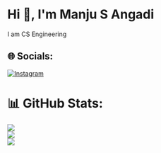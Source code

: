   # Hi 👋, I'm Manju S Angadi
I am CS Engineering


## 🌐 Socials:
[![Instagram](https://img.shields.io/badge/Instagram-%23E4405F.svg?logo=Instagram&logoColor=white)](https://instagram.com/_manju_angadi) 
# 📊 GitHub Stats:
![](https://github-readme-stats.vercel.app/api?username=Manju-Angadi052&theme=vue-dark&hide_border=false&include_all_commits=true&count_private=true)<br/>
![](https://github-readme-streak-stats.herokuapp.com/?user=Manju-Angadi052&theme=vue-dark&hide_border=false)<br/>
![](https://github-readme-stats.vercel.app/api/top-langs/?username=Manju-Angadi052&theme=vue-dark&hide_border=false&include_all_commits=true&count_private=true&layout=compact)

<!-- Proudly created with GPRM ( https://gprm.itsvg.in ) -->

<!--
**manjusangadi/manjusangadi** is a ✨ _special_ ✨ repository because its `README.md` (this file) appears on your GitHub profile.

Here are some ideas to get you started:

- 🔭 I’m currently working on ...
- 🌱 I’m currently learning ...
- 👯 I’m looking to collaborate on ...
- 🤔 I’m looking for help with ...
- 💬 Ask me about ...
- 📫 How to reach me: ...
- 😄 Pronouns: ...
- ⚡ Fun fact: ...
-->
